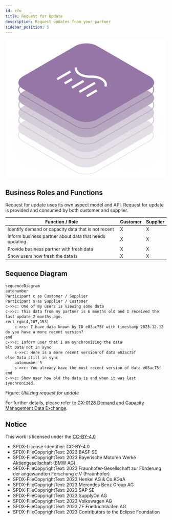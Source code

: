 ```yaml
---
id: rfu
title: Request for Update
description: Request updates from your partner
sidebar_position: 5
---
```


![DCM kit banner](/img/kit-icons/dcm-kit-icon.svg)

## Business Roles and Functions

Request for update uses its own aspect model and API. Request for update is provided and consumed by both customer and supplier.

|Function / Role|Customer|Supplier|
|-|-|-|
|Identify demand or capacity data that is not recent|X|X|
|Inform business partner about data that needs updating|X|X|
|Provide business partner with fresh data|X|X|
|Show users how fresh the data is |X|X|

## Sequence Diagram

```mermaid
sequenceDiagram
autonumber
Participant c as Customer / Supplier
Participant s as Supplier / Customer
c->>c: One of my users is viewing some data
c->>c: This data from my partner is 6 months old and I received the last update 2 months ago.
rect rgb(4,107,153) 
    c->>s: I have data known by ID e03ac75f with timestamp 2023.12.12 do you have a more recent version?
end
c->>c: Inform user that I am synchronizing the data
alt Data not in sync
    s->>c: Here is a more recent version of data e03ac75f
else Data still in sync
    autonumber 5
    s->>c: You already have the most recent version of data e03ac75f
end
c->>c: Show user how old the data is and when it was last synchronized.
```

Figure: *Utilizing request for update*

For further details, please refer to [CX-0128 Demand and Capacity Management Data Exchange][StandardLibrary].

## Notice

This work is licensed under the [CC-BY-4.0](https://creativecommons.org/licenses/by/4.0/legalcode)

- SPDX-License-Identifier: CC-BY-4.0
- SPDX-FileCopyrightText: 2023 BASF SE
- SPDX-FileCopyrightText: 2023 Bayerische Motoren Werke Aktiengesellschaft (BMW AG)
- SPDX-FileCopyrightText: 2023 Fraunhofer-Gesellschaft zur Förderung der angewandten Forschung e.V (Fraunhofer)
- SPDX-FileCopyrightText: 2023 Henkel AG & Co.KGaA
- SPDX-FileCopyrightText: 2023 Mercedes Benz Group AG
- SPDX-FileCopyrightText: 2023 SAP SE
- SPDX-FileCopyrightText: 2023 SupplyOn AG
- SPDX-FileCopyrightText: 2023 Volkswagen AG
- SPDX-FileCopyrightText: 2023 ZF Friedrichshafen AG
- SPDX-FileCopyrightText: 2023 Contributors to the Eclipse Foundation

[StandardLibrary]: https://catenax-ev.github.io/docs/next/standards/CX-0128-DemandandCapacityManagementDataExchange
